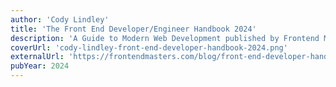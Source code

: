 ```yaml
---
author: 'Cody Lindley'
title: 'The Front End Developer/Engineer Handbook 2024'
description: 'A Guide to Modern Web Development published by Frontend Masters'
coverUrl: 'cody-lindley-front-end-developer-handbook-2024.png'
externalUrl: 'https://frontendmasters.com/blog/front-end-developer-handbook-2024/'
pubYear: 2024
---
```

